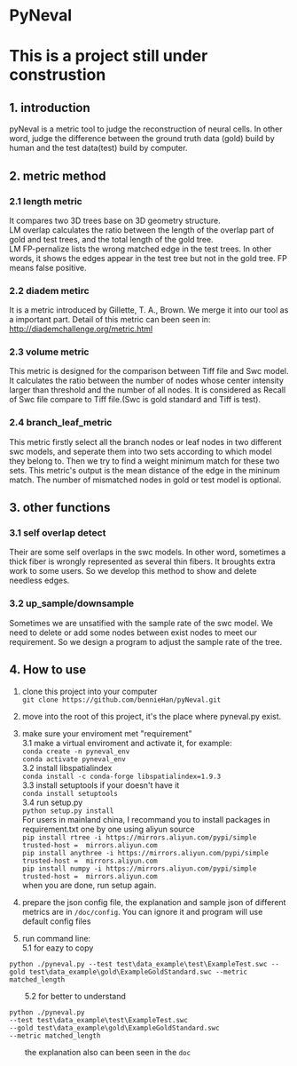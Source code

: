 # PyNeval
# This is a project still under construstion

## 1. introduction
pyNeval is a metric tool to judge the reconstruction of neural cells. In other word, judge the difference between the ground truth data (gold) build by human and the test data(test) build by computer.  
## 2. metric method
### 2.1 length metric
It compares two 3D trees base on 3D geometry structure. <br>
LM overlap calculates the ratio between the length of the overlap part of gold and test trees, and the total length of the gold tree.<br>
LM FP-pernalize lists the wrong matched edge in the test trees. In other words, it shows the edges appear in the test tree but not in the gold tree. FP means false positive.
### 2.2 diadem metirc
It is a metric introduced by Gillette, T. A., Brown. We merge it into our tool as a important part. Detail of this metric can been seen in:<br>
http://diademchallenge.org/metric.html
### 2.3 volume metric
This metric is designed for the comparison between Tiff file and Swc model. It calculates the ratio between the number of nodes whose center intensity larger than threshold and the number of all nodes. It is considered as Recall of Swc file compare to Tiff file.(Swc is gold standard and Tiff is test). <br>
### 2.4 branch_leaf_metric
This metric firstly select all the branch nodes or leaf nodes in two different swc models, and seperate them into two sets according to which model they belong to. Then we try to find a weight minimum match for these two sets. This metric's output is the mean distance of the edge in the mininum match. The number of mismatched nodes in gold or test model is optional. 
## 3. other functions
### 3.1 self overlap detect
Their are some self overlaps in the swc models. In other word, sometimes a thick fiber is wrongly represented as several thin fibers. It broughts extra work to some users. So we develop this method to show and delete needless edges. 
### 3.2 up_sample/downsample
Sometimes we are unsatified with the sample rate of the swc model. We need to delete or add some nodes between exist nodes to meet our requirement. So we design a program to adjust the sample rate of the tree.
## 4. How to use
1. clone this project into your computer<br>
`git clone https://github.com/bennieHan/pyNeval.git`<br>
2. move into the root of this project, it's the place where pyneval.py exist.<br>

3. make sure your enviroment met "requirement"<br>
3.1 make a virtual enviroment and activate it, for example:<br>
`conda create -n pyneval_env`<br>
`conda activate pyneval_env`<br>
3.2 install libspatialindex<br>
`conda install -c conda-forge libspatialindex=1.9.3`<br>
3.3 install setuptools if your doesn't have it<br>
`conda install setuptools`<br>
3.4 run setup.py<br>
`python setup.py install`<br>
For users in mainland china, I recommand you to install packages in requirement.txt one by one using aliyun source<br>
`pip install rtree -i https://mirrors.aliyun.com/pypi/simple trusted-host =  mirrors.aliyun.com`<br>
`pip install anythree -i https://mirrors.aliyun.com/pypi/simple trusted-host =  mirrors.aliyun.com`<br>
`pip install numpy -i https://mirrors.aliyun.com/pypi/simple trusted-host =  mirrors.aliyun.com`<br>
when you are done, run setup again.<br>
4. prepare the json config file, the explanation and sample json of different metrics are in `/doc/config`. You can ignore it and program will use default config files<br>

5. run command line:<br>
  5.1 for eazy to copy<br>
  ```
  python ./pyneval.py --test test\data_example\test\ExampleTest.swc --gold test\data_example\gold\ExampleGoldStandard.swc --metric matched_length
  ```
  &emsp;&emsp;5.2 for better to understand
  ```
  python ./pyneval.py 
  --test test\data_example\test\ExampleTest.swc 
  --gold test\data_example\gold\ExampleGoldStandard.swc 
  --metric matched_length
  ```
  &emsp;&emsp;the explanation also can been seen in the `doc`<br> 
